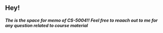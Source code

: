 ## Hey!

##### The is the space for memo of CS-5004!! Feel free to reaach out to me for any question related to course material

